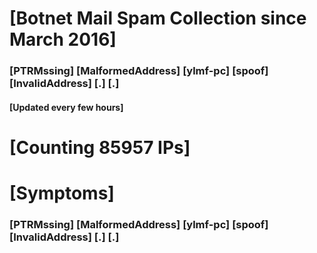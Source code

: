 # [Botnet Mail Spam Collection since March 2016]
### [PTRMssing] [MalformedAddress] [ylmf-pc] [spoof] [InvalidAddress] [.] [.]
#### [Updated every few hours]

# [Counting 85957 IPs]

# [Symptoms] 
###   [PTRMssing] [MalformedAddress] [ylmf-pc] [spoof] [InvalidAddress] [.] [.]
